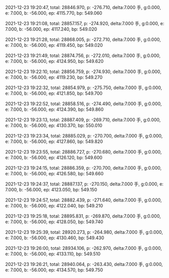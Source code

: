 2021-12-23 19:20:47, total: 28846.970, p: -276.710, delta:7.000 手, g:0.000, e: 7.000, b: -56.000, ep: 4115.770, bp: 549.060

2021-12-23 19:21:08, total: 28857.157, p: -274.920, delta:7.000 手, g:0.000, e: 7.000, b: -56.000, ep: 4117.240, bp: 549.020

2021-12-23 19:21:28, total: 28868.005, p: -272.710, delta:7.000 手, g:0.000, e: 7.000, b: -56.000, ep: 4119.450, bp: 549.020

2021-12-23 19:21:49, total: 28874.756, p: -272.010, delta:7.000 手, g:0.000, e: 7.000, b: -56.000, ep: 4124.950, bp: 549.620

2021-12-23 19:22:10, total: 28856.759, p: -274.930, delta:7.000 手, g:0.000, e: 7.000, b: -56.000, ep: 4119.230, bp: 549.270

2021-12-23 19:22:32, total: 28854.979, p: -275.750, delta:7.000 手, g:0.000, e: 7.000, b: -56.000, ep: 4121.850, bp: 549.700

2021-12-23 19:22:52, total: 28858.516, p: -274.490, delta:7.000 手, g:0.000, e: 7.000, b: -56.000, ep: 4124.390, bp: 549.860

2021-12-23 19:23:13, total: 28887.409, p: -269.710, delta:7.000 手, g:0.000, e: 7.000, b: -56.000, ep: 4130.370, bp: 550.010

2021-12-23 19:23:34, total: 28885.029, p: -270.700, delta:7.000 手, g:0.000, e: 7.000, b: -56.000, ep: 4127.860, bp: 549.820

2021-12-23 19:23:55, total: 28886.727, p: -270.680, delta:7.000 手, g:0.000, e: 7.000, b: -56.000, ep: 4126.120, bp: 549.600

2021-12-23 19:24:15, total: 28886.359, p: -270.700, delta:7.000 手, g:0.000, e: 7.000, b: -56.000, ep: 4126.580, bp: 549.660

2021-12-23 19:24:37, total: 28887.137, p: -270.150, delta:7.000 手, g:0.000, e: 7.000, b: -56.000, ep: 4123.050, bp: 549.150

2021-12-23 19:24:57, total: 28882.439, p: -271.640, delta:7.000 手, g:0.000, e: 7.000, b: -56.000, ep: 4122.040, bp: 549.210

2021-12-23 19:25:18, total: 28895.831, p: -269.870, delta:7.000 手, g:0.000, e: 7.000, b: -56.000, ep: 4128.050, bp: 549.740

2021-12-23 19:25:39, total: 28920.273, p: -264.980, delta:7.000 手, g:0.000, e: 7.000, b: -56.000, ep: 4130.460, bp: 549.430

2021-12-23 19:26:00, total: 28934.106, p: -262.970, delta:7.000 手, g:0.000, e: 7.000, b: -56.000, ep: 4133.110, bp: 549.510

2021-12-23 19:26:21, total: 28940.064, p: -263.430, delta:7.000 手, g:0.000, e: 7.000, b: -56.000, ep: 4134.570, bp: 549.750